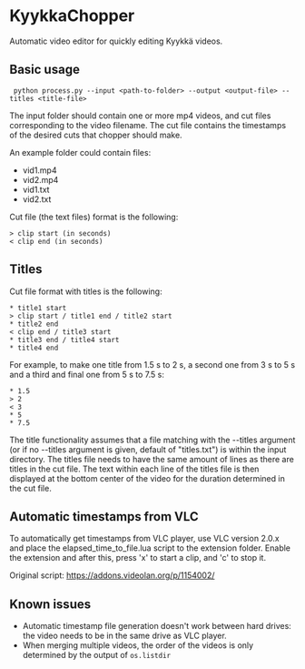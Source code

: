 # KyykkaChopper

Automatic video editor for quickly editing Kyykkä videos.


## Basic usage

``` python process.py --input <path-to-folder> --output <output-file> --titles <title-file>```

The input folder should contain one or more mp4 videos, and cut files corresponding to the video filename. The cut file contains the timestamps of the desired cuts that chopper should make.

An example folder could contain files:
* vid1.mp4
* vid2.mp4
* vid1.txt
* vid2.txt

Cut file (the text files) format is the following:

```
> clip start (in seconds)
< clip end (in seconds)
```

## Titles

Cut file format with titles is the following:
```
* title1 start
> clip start / title1 end / title2 start
* title2 end
< clip end / title3 start
* title3 end / title4 start
* title4 end
```

For example, to make one title from 1.5 s to 2 s, a second one from 3 s to 5 s and a third and final one from 5 s to 7.5 s:
```
* 1.5
> 2
< 3
* 5
* 7.5
```

The title functionality assumes that a file matching with the --titles argument (or if no --titles argument is given, default of "titles.txt") is within the input directory. The titles file needs to have the same amount of lines as there are titles in the cut file. The text within each line of the titles file is then displayed at the bottom center of the video for the duration determined in the cut file.

## Automatic timestamps from VLC

To automatically get timestamps from VLC player, use VLC version 2.0.x and place the elapsed_time_to_file.lua script to the extension folder. Enable the extension and after this, press 'x' to start a clip, and 'c' to stop it.

Original script: https://addons.videolan.org/p/1154002/

## Known issues
* Automatic timestamp file generation doesn't work between hard drives: the video needs to be in the same drive as VLC player.
* When merging multiple videos, the order of the videos is only determined by the output of `os.listdir`

